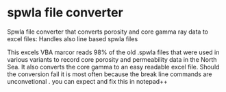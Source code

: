 # spwla file converter
Spwla file converter that converts porosity and core gamma ray data to excel files: Handles also line based spwla files

This excels VBA marcor reads 98% of the old .spwla files that  were used in various variants to record core porosity and permeability data in the North Sea.
It also converts the core gamma to an easy readable excel file.
Should the conversion fail it is most often because the break line commands are unconvetional . you can expect and fix this in notepad++

